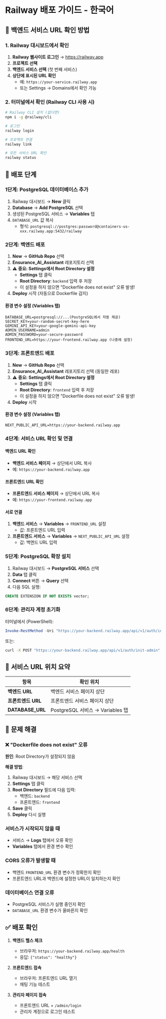 # Railway 배포 가이드 - 한국어

## 📍 백엔드 서비스 URL 확인 방법

### 1. Railway 대시보드에서 확인

1. **Railway 웹사이트 로그인** → https://railway.app
2. **프로젝트 선택**
3. **백엔드 서비스 선택** (첫 번째 서비스)
4. **상단에 표시된 URL 확인**
   - 예: `https://your-service.railway.app`
   - 또는 Settings → Domains에서 확인 가능

### 2. 터미널에서 확인 (Railway CLI 사용 시)

```bash
# Railway CLI 설치 (없다면)
npm i -g @railway/cli

# 로그인
railway login

# 프로젝트 연결
railway link

# 모든 서비스 URL 확인
railway status
```

## 🚀 배포 단계

### 1단계: PostgreSQL 데이터베이스 추가

1. Railway 대시보드 → **New** 클릭
2. **Database** → **Add PostgreSQL** 선택
3. 생성된 PostgreSQL 서비스 → **Variables** 탭
4. `DATABASE_URL` 값 복사
   - 형식: `postgresql://postgres:password@containers-us-xxx.railway.app:5432/railway`

### 2단계: 백엔드 배포

1. **New** → **GitHub Repo** 선택
2. **Ensurance_AI_Assistant** 레포지토리 선택
3. ⚠️ **중요: Settings에서 Root Directory 설정**
   - **Settings** 탭 클릭
   - **Root Directory**: `backend` 입력 후 저장
   - 이 설정을 하지 않으면 "Dockerfile does not exist" 오류 발생!
4. **Deploy** 시작 (자동으로 Dockerfile 감지)

#### 환경 변수 설정 (Variables 탭)
```
DATABASE_URL=postgresql://...(PostgreSQL에서 자동 제공)
SECRET_KEY=your-random-secret-key-here
GEMINI_API_KEY=your-google-gemini-api-key
ADMIN_USERNAME=admin
ADMIN_PASSWORD=your-secure-password
FRONTEND_URL=https://your-frontend.railway.app (나중에 설정)
```

### 3단계: 프론트엔드 배포

1. **New** → **GitHub Repo** 선택
2. **Ensurance_AI_Assistant** 레포지토리 선택 (동일한 레포)
3. ⚠️ **중요: Settings에서 Root Directory 설정**
   - **Settings** 탭 클릭
   - **Root Directory**: `frontend` 입력 후 저장
   - 이 설정을 하지 않으면 "Dockerfile does not exist" 오류 발생!
4. **Deploy** 시작

#### 환경 변수 설정 (Variables 탭)
```
NEXT_PUBLIC_API_URL=https://your-backend.railway.app
```

### 4단계: 서비스 URL 확인 및 연결

#### 백엔드 URL 확인
- **백엔드 서비스 페이지** → 상단에서 URL 복사
- 예: `https://your-backend.railway.app`

#### 프론트엔드 URL 확인
- **프론트엔드 서비스 페이지** → 상단에서 URL 복사
- 예: `https://your-frontend.railway.app`

#### 서로 연결
1. **백엔드 서비스** → **Variables** → `FRONTEND_URL` 설정
   - 값: 프론트엔드 URL 입력
2. **프론트엔드 서비스** → **Variables** → `NEXT_PUBLIC_API_URL` 설정
   - 값: 백엔드 URL 입력

### 5단계: PostgreSQL 확장 설치

1. Railway 대시보드 → **PostgreSQL 서비스** 선택
2. **Data** 탭 클릭
3. **Connect** 버튼 → **Query** 선택
4. 다음 SQL 실행:

```sql
CREATE EXTENSION IF NOT EXISTS vector;
```

### 6단계: 관리자 계정 초기화

터미널에서 (PowerShell):
```powershell
Invoke-RestMethod -Uri "https://your-backend.railway.app/api/v1/auth/init-admin" -Method POST
```

또는:
```bash
curl -X POST "https://your-backend.railway.app/api/v1/auth/init-admin"
```

## 📝 서비스 URL 위치 요약

| 항목 | 확인 위치 |
|------|----------|
| **백엔드 URL** | 백엔드 서비스 페이지 상단 |
| **프론트엔드 URL** | 프론트엔드 서비스 페이지 상단 |
| **DATABASE_URL** | PostgreSQL 서비스 → Variables 탭 |

## 🔧 문제 해결

### ❌ "Dockerfile does not exist" 오류

**원인**: Root Directory가 설정되지 않음

**해결 방법**:
1. Railway 대시보드 → 해당 서비스 선택
2. **Settings** 탭 클릭
3. **Root Directory** 필드에 다음 입력:
   - 백엔드: `backend`
   - 프론트엔드: `frontend`
4. **Save** 클릭
5. **Deploy** 다시 실행

### 서비스가 시작되지 않을 때
- 서비스 → **Logs** 탭에서 오류 확인
- **Variables** 탭에서 환경 변수 확인

### CORS 오류가 발생할 때
- 백엔드 `FRONTEND_URL` 환경 변수가 정확한지 확인
- 프론트엔드 URL과 백엔드에 설정한 URL이 일치하는지 확인

### 데이터베이스 연결 오류
- PostgreSQL 서비스가 실행 중인지 확인
- `DATABASE_URL` 환경 변수가 올바른지 확인

## ✅ 배포 확인

1. **백엔드 헬스 체크**
   - 브라우저: `https://your-backend.railway.app/health`
   - 응답: `{"status": "healthy"}`

2. **프론트엔드 접속**
   - 브라우저: 프론트엔드 URL 열기
   - 채팅 기능 테스트

3. **관리자 페이지 접속**
   - 프론트엔드 URL + `/admin/login`
   - 관리자 계정으로 로그인 테스트

